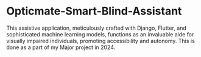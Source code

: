 # Opticmate-Smart-Blind-Assistant
This assistive application, meticulously crafted with Django, Flutter, and sophisticated machine learning models, functions as an invaluable aide for visually impaired individuals, promoting accessibility and autonomy. This is done as a part of my Major project in 2024.
